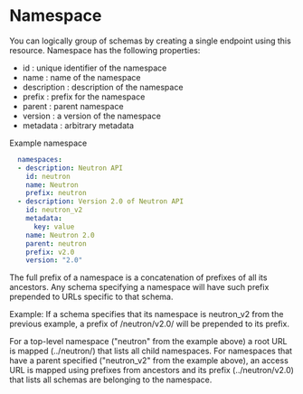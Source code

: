 # Namespace

You can logically group of schemas by creating a single endpoint using this resource.
Namespace has the following properties:
- id : unique identifier of the namespace
- name : name of the namespace
- description : description of the namespace
- prefix : prefix for the namespace
- parent : parent namespace
- version : a version of the namespace
- metadata : arbitrary metadata

Example namespace

```yaml
  namespaces:
  - description: Neutron API
    id: neutron
    name: Neutron
    prefix: neutron
  - description: Version 2.0 of Neutron API
    id: neutron_v2
    metadata:
      key: value
    name: Neutron 2.0
    parent: neutron
    prefix: v2.0
    version: "2.0"
```

The full prefix of a namespace is a concatenation of prefixes of all its
ancestors. Any schema specifying a namespace will have such prefix prepended to URLs specific to that schema.

Example: If a schema specifies that its namespace is neutron_v2 from the previous
example, a prefix of /neutron/v2.0/ will be prepended to its prefix.

For a top-level namespace ("neutron" from the example above) a root URL is mapped (../neutron/) that lists all child namespaces. For namespaces that have a parent specified ("neutron_v2" from the example above), an access URL is mapped using
prefixes from ancestors and its prefix (../neutron/v2.0) that lists all
schemas are belonging to the namespace.

